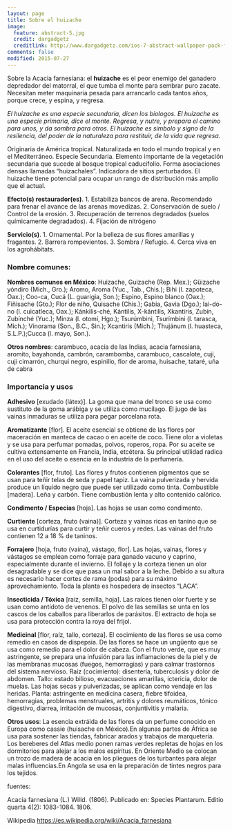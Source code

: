 ```yaml
---
layout: page
title: Sobre el huizache
image:
  feature: abstract-5.jpg
  credit: dargadgetz
  creditlink: http://www.dargadgetz.com/ios-7-abstract-wallpaper-pack-for-iphone-5-and-ipod-touch-retina/
comments: false
modified: 2015-07-27
---
```


Sobre la Acacia farnesiana: el **huizache** es el peor enemigo del ganadero depredador del matorral, el que tumba el monte para sembrar puro zacate. Necesitan meter maquinaria pesada para arrancarlo cada tantos años, porque crece, y espina, y regresa.

_El huizache es una especie secundaria, dicen los biologos. El huizache es una especie primaria, dice el monte. Regresa, y nutre, y prepara el camino para unos, y da sombra para otros. El huizache es simbolo y signo de la resilencia, del poder de la naturaleza para restituir, de la vida que regresa._

Originaria de América tropical. Naturalizada en todo el mundo tropical y en el Mediterráneo. Especie Secundaria. Elemento importante de la vegetación secundaria que sucede al bosque tropical caducifolio. Forma asociaciones densas llamadas “huizachales”. Indicadora de sitios perturbados. El huizache tiene potencial para ocupar un rango de distribución más amplio que el actual.

**Efecto(s) restaurador(es)**. 1. Estabiliza bancos de arena. Recomendado para frenar el avance de las arenas movedizas. 2. Conservación de suelo / Control de la erosión. 3. Recuperación de terrenos degradados (suelos químicamente degradados). 4. Fijación de nitrógeno 

**Servicio(s)**. 1. Ornamental. Por la belleza de sus flores amarillas y fragantes. 2. Barrera rompevientos. 3. Sombra / Refugio. 4. Cerca viva en los agrohábitats.

### Nombre comunes:

**Nombres comunes en México**: Huizache, Guizache (Rep. Mex.); Güizache yóndiro (Mich., Gro.); Aromo, Aroma (Yuc., Tab., Chis.); Bihi (l. zapoteca, Oax.); Coo-ca, Cucá (L. guarigia, Son.); Espino, Espino blanco (Oax.); Fiñisache (Gto.); Flor de niño, Quisache (Chis.); Gabia, Gavia (Dgo.); Iai-do-no (l. cuicatleca, Oax.); Kánkilis-ché, Kántilis, X-kántilis, Xkantiris, Zubín, Zubínché (Yuc.); Minza (l. otomí, Hgo.); Tsurúmbini, Tsurímbini (l. tarasca, Mich.); Vinorama (Son., B.C., Sin.); Xcantiris (Mich.); Thujánum (l. huasteca, S.L.P.);Cucca (l. mayo, Son.).

**Otros nombres**:
carambuco, acacia de las Indias, acacia farnesiana, aromito, bayahonda, cambrón, carambomba, carambuco, cascalote, cují, cuji cimarrón, churqui negro, espinillo, flor de aroma, huisache, tataré, uña de cabra


### Importancia y usos

**Adhesivo** [exudado (látex)]. La goma que mana del tronco se usa como sustituto de la goma arábiga y se utiliza como mucílago. El jugo de las vainas inmaduras se utiliza para pegar porcelana rota.

**Aromatizante** [flor]. El aceite esencial se obtiene de las flores por maceración en manteca de cacao o en aceite de coco. Tiene olor a violetas y se usa para perfumar pomadas, polvos, roperos, ropa. Por su aceite se cultiva extensamente en Francia, India, etcétera. Su principal utilidad radica en el uso del aceite o esencia en la industria de la perfumería.

**Colorantes** [flor, fruto]. Las flores y frutos contienen pigmentos que se usan para teñir telas de seda y papel tapiz. La vaina pulverizada y hervida produce un líquido negro que puede ser utilizado como tinta.
Combustible [madera]. Leña y carbón. Tiene combustión lenta y alto contenido calórico.

**Condimento / Especias** [hoja]. Las hojas se usan como condimento.

**Curtiente** [corteza, fruto (vaina)]. Corteza y vainas ricas en tanino que se usa en curtidurías para curtir y teñir cueros y redes. Las vainas del fruto contienen 12 a 18 % de taninos.

**Forrajero** [hoja, fruto (vaina), vástago, flor]. Las hojas, vainas, flores y vástagos se emplean como forraje para ganado vacuno y caprino, especialmente durante el invierno. El follaje y la corteza tienen un olor desagradable y se dice que pasa un mal sabor a la leche. Debido a su altura es necesario hacer cortes de rama (podas) para su máximo aprovechamiento. Toda la planta es hospedera de insectos “LACA”.

**Insecticida / Tóxica** [raíz, semilla, hoja]. Las raíces tienen olor fuerte y se usan como antídoto de venenos. El polvo de las semillas se unta en los cascos de los caballos para liberarlos de parásitos. El extracto de hoja se usa para protección contra la roya del frijol.

**Medicinal** [flor, raíz, tallo, corteza]. El cocimiento de las flores se usa como remedio en casos de dispepsia. De las flores se hace un ungüento que se usa como remedio para el dolor de cabeza. Con el fruto verde, que es muy astringente, se prepara una infusión para las inflamaciones de la piel y de las membranas mucosas (fuegos, hemorragias) y para calmar trastornos del sistema nervioso. Raíz (cocimiento): disentería, tuberculosis y dolor de abdomen. Tallo: estado bilioso, evacuaciones amarillas, ictericia, dolor de muelas. Las hojas secas y pulverizadas, se aplican como vendaje en las heridas. Planta: astringente en medicina casera, fiebre tifoidea, hemorragias, problemas menstruales, artritis y dolores reumáticos, tónico digestivo, diarrea, irritación de mucosas, conjuntivitis y malaria.

**Otros usos**: La esencia extráida de las flores da un perfume conocido en Europa como cassie (huisache en México).En algunas partes de África se usa para sostener las tiendas, fabricar arados y trabajos de marquetería. Los bereberes del Atlas medio ponen ramas verdes repletas de hojas en los dormitorios para alejar a los malos espíritus. En Oriente Medio se colocan un trozo de madera de acacia en los pliegues de los turbantes para alejar malas influencias.En Angola se usa en la preparación de tintes negros para los tejidos.


fuentes:

Acacia farnesiana (L.) Willd. (1806). Publicado en: Species Plantarum. Editio quarta 4(2): 1083-1084. 1806.

Wikipedia https://es.wikipedia.org/wiki/Acacia_farnesiana
